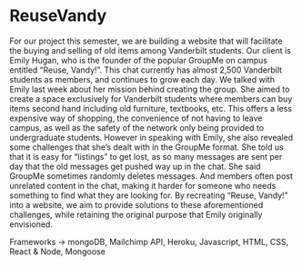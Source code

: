 # ReuseVandy
For our project this semester, we are building a website that will facilitate the buying and selling of old items among Vanderbilt students. Our client is Emily Hugan, who is the founder of the popular GroupMe on campus entitled “Reuse, Vandy!”. This chat currently has almost 2,500 Vanderbilt students as members, and continues to grow each day. We talked with Emily last week about her mission behind creating the group. She aimed to create a space exclusively for Vanderbilt students where members can buy items second hand including old furniture, textbooks, etc. This offers a less expensive way of shopping, the convenience of not having to leave campus, as well as the safety of the network only being provided to undergraduate students. However in speaking with Emily, she also revealed some challenges that she’s dealt with in the GroupMe format. She told us that it is easy for “listings” to get lost, as so many messages are sent per day that the old messages get pushed way up in the chat. She said GroupMe sometimes randomly deletes messages. And members often post unrelated content in the chat, making it harder for someone who needs something to find what they are looking for. By recreating “Reuse, Vandy!” into a website, we aim to provide solutions to these aforementioned challenges, while retaining the original purpose that Emily originally envisioned. 

Frameworks -> mongoDB, Mailchimp API, Heroku, Javascript, HTML, CSS, React & Node, Mongoose
